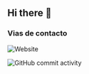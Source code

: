 ## Hi there 👋

<!--
**sceleita16/sceleita16** is a ✨ _special_ ✨ repository because its `README.md` (this file) appears on your GitHub profile.

Here are some ideas to get you started:

- 🔭 I’m currently working on ...
- 🌱 I’m currently learning ...
- 👯 I’m looking to collaborate on ...
- 🤔 I’m looking for help with ...
- 💬 Ask me about ...
- 📫 How to reach me: ...
- 😄 Pronouns: ...
- ⚡ Fun fact: ...
-->

### Vias de contacto

![Website](https://img.shields.io/website?url=https%3A%2F%2Fwww.linkedin.com%2Fin%2Fsebastian-celeita-caicedo%2F&up_message=up_message)

![GitHub commit activity](https://img.shields.io/github/commit-activity/m/sceleita16/sceleita16)
